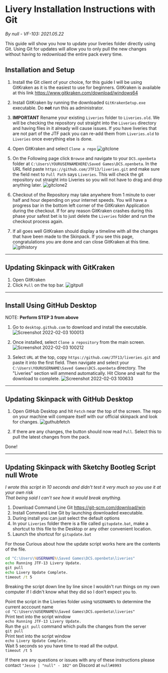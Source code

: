 Livery Installation Instructions with Git
===================================

_By null - VF-103: 2021.05.22_


This guide will show you how to update your liveries folder directly using Git. Using Git for updates will allow you to only pull the new changes without having to redownload the entire pack every time.

## Installation and Setup

1. Install the Git client of your choice, for this guide I will be using GitKraken as it is the easiest to use for beginners. GitKraken is available at this link https://www.gitkraken.com/download/windows64

2. Install GitKraken by running the downloaded `GitKrakenSetup.exe` executable. Do **not** run this as administrator.

3. **IMPORTANT** Rename your existing `Liveries` folder to `Liveries.old`. We will be checking the repository out straight into the `Liveries` directory and having files in it already will cause issues. If you have liveries that are not part of the JTF pack you can re-add them from `Liveries.old` to `Liveries` once everything else is done.

4. Open GitKraken and select `Clone a repo`
![gitclone](https://user-images.githubusercontent.com/47961951/152372187-3601cc46-bd6c-4be5-96e8-755c23ccfb10.png)


5. On the Following page click `Browse` and navigate to your `DCS.openbeta` folder at `C:\Users\YOURUSERNAMEHERE\Saved Games\DCS.openbeta`. In the URL field paste `https://github.com/JTF13/liveries.git` and make sure the field next to `Full Path` says `Liveries`. This will check the git repository out straight into Liveries so you will not have to drag and drop anything later.
![gitclone2](https://user-images.githubusercontent.com/47961951/152372213-fe6d8b86-c337-4347-a257-ff64bdc7ae3c.png)


6. Checkout of the Repository may take anywhere from 1 minute to over half and hour depending on your internet speeds. You will have a progress bar in the bottom left corner of the GitKraken Application during the checkout. If for any reason GitKraken crashes during this phase your safest bet is to just delete the `Liveries` folder and run the checkout process again.

7. If all goes well GitKraken should display a timeline with all the changes that have been made to the Skinpack. If you see this page, congratulations you are done and can close GitKraken at this time.
![githistory](https://user-images.githubusercontent.com/47961951/152372232-21ebc3a1-74f9-4276-b187-c67a747d0291.png)

---

## Updating Skinpack with GitKraken
1. Open GitKraken
2. Click `Pull` on the top bar.
![gitpull](https://user-images.githubusercontent.com/47961951/152372256-c1c69a04-1eb2-4071-9b76-a72b417c1f2d.png)

---  

## Install Using GitHub Desktop

NOTE: **Perform STEP 3 from above**

1. Go to `desktop.github.com` to download and install the executable.
![Screenshot 2022-02-03 100013](https://user-images.githubusercontent.com/47961951/152370239-c96933d2-30f0-4592-9ea1-cfeff9a79a3e.png)

2. Once installed, select `Clone a repository` from the main screen.
![Screenshot 2022-02-03 100212](https://user-images.githubusercontent.com/47961951/152370444-1e725f14-532d-4b0e-920f-737dbd1ef248.png)

3. Select `URL` at the top, copy `https://github.com/JTF13/liveries.git` and paste it into the first field. Then navigate  and select your `C:\Users\YOURUSERNAME\Saved Games\DCS.openbeta` directory. The "Liveries" section will ammend automatically. Hit Clone and wait for the download to complete.
![Screenshot 2022-02-03 100633](https://user-images.githubusercontent.com/47961951/152371173-3396a88c-dfd3-4e54-9eee-e906d3b9b291.png)


---

## Updating Skinpack with GitHub Desktop
1. Open GitHub Desktop and hit `Fetch` near the top of the screen. The repo on your machine will compare itself with our official skinpack and look for changes.
![guthubfetch](https://user-images.githubusercontent.com/47961951/152373508-77695371-9e84-4285-a6dc-d889d369862c.png)

2. If there are any changes, the button should now read `Pull`. Select this to pull the latest changes from the pack.

Done!

---
## Updating Skinpack with Sketchy Bootleg Script null Wrote
_I wrote this script in 10 seconds and didn't test it very much so you use it at your own risk_  
_That being said I can't see how it would break anything._
1. Download Command Line Git https://git-scm.com/download/win
2. Install Command Line Git by launching downloaded executable.
3. During install you can just select the default options
4. In your `Liveries` folder there is a file called `gitupdate.bat`, make a shortcut to this file to the Desktop or any other convenient location.
5. Launch the shortcut for `gitupdate.bat`


For those Curious about how the update script works here are the contents of the file.
```bat
cd "C:\Users\%USERNAME%\Saved Games\DCS.openbeta\liveries"
echo Running JTF-13 Livery Update.
git pull
echo Livery Update Complete.
timeout /t 5
```
Breaking the script down line by line since I wouldn't run things on my own computer if I didn't know what they did so I don't expect you to.  

Point the script in the Liveries folder using `%USERNAME%` to determine the current acccount name  
`cd "C:\Users\%USERNAME%\Saved Games\DCS.openbeta\liveries"`  
Print text into the script window  
`echo Running JTF-13 Livery Update.`  
Run the `git pull` command which pulls the changes from the server  
`git pull`  
Print text into the script window  
`echo Livery Update Complete.`  
Wait 5 seconds so you have time to read all the output.  
`timeout /t 5`  


If there are any questions or issues with any of these instructions please contact `"Jesse | "null" - 102"` on Discord at `null#8993`
